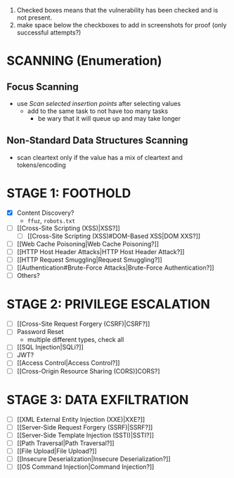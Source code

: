 1. Checked boxes means that the vulnerability has been checked and is not present.
2. make space below the checkboxes to add in screenshots for proof (only successful attempts?)
# SCANNING (Enumeration)
## Focus Scanning
- use *Scan selected insertion points* after selecting values 
	- add to the same task to not have too many tasks
		- be wary that it will queue up and may take longer
## Non-Standard Data Structures Scanning
- scan cleartext only if the value has a mix of cleartext and tokens/encoding
# STAGE 1: FOOTHOLD
- [x] Content Discovery?
	- `ffuz`, `robots.txt`
- [ ] [[Cross-Site Scripting (XSS)|XSS?]]
	- [ ] [[Cross-Site Scripting (XSS)#DOM-Based XSS|DOM XXS?]]
- [ ] [[Web Cache Poisoning|Web Cache Poisoning?]]
- [ ] [[HTTP Host Header Attacks|HTTP Host Header Attack?]]
- [ ] [[HTTP Request Smuggling|Request Smuggling?]]
- [ ] [[Authentication#Brute-Force Attacks|Brute-Force Authentication?]]
- [ ] Others?
# STAGE 2: PRIVILEGE ESCALATION
- [ ] [[Cross-Site Request Forgery (CSRF)|CSRF?]]
- [ ] Password Reset
	- multiple different types, check all
- [ ] [[SQL Injection|SQLi?]]
- [ ] JWT?
- [ ] [[Access Control|Access Control?]]
- [ ] [[Cross-Origin Resource Sharing (CORS)]CORS?]

# STAGE 3: DATA EXFILTRATION
- [ ] [[XML External Entity Injection (XXE)|XXE?]]
- [ ] [[Server-Side Request Forgery (SSRF)|SSRF?]]
- [ ] [[Server-Side Template Injection (SSTI)|SSTI?]]
- [ ] [[Path Traversal|Path Traversal?]]
- [ ] [[File Upload|File Upload?]]
- [ ] [[Insecure Deserialization|Insecure Deserialization?]]
- [ ] [[OS Command Injection|Command Injection?]]
